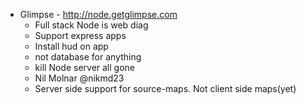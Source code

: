 * Glimpse - http://node.getglimpse.com 
	* Full stack Node is web diag
	* Support express apps
	* Install hud on app
	* not database for anything
	* kill Node server all gone
	* Nil Molnar @nikmd23
    * Server side support for source-maps. Not client side maps(yet)